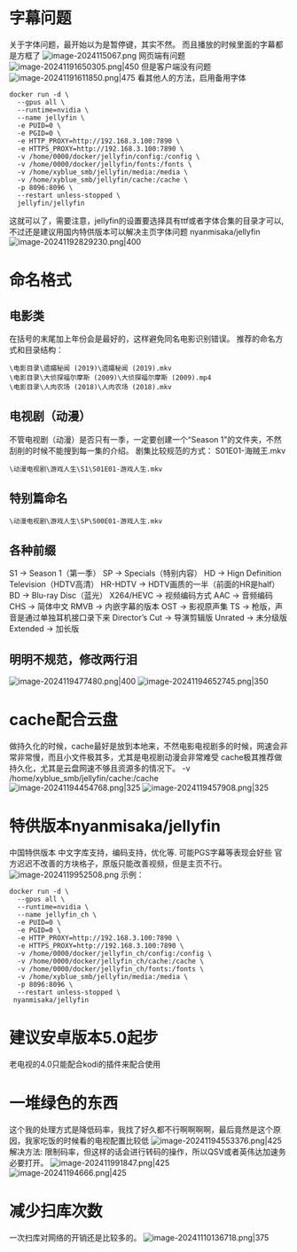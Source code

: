 
# 字幕问题
关于字体问题，最开始以为是暂停键，其实不然。 而且播放的时候里面的字幕都是方框了
![image-2024115067.png](00_sync/00网络/家庭影院第4章【基础错误修复】/家庭影院第4章【基础错误修复】/image-2024115067.png)
网页端有问题
![image-20241191650305.png|450](00_sync/00网络/家庭影院第4章【基础错误修复】/家庭影院第4章【基础错误修复】/image-20241191650305.png)
但是客户端没有问题
![image-20241191611850.png|475](00_sync/00网络/家庭影院第4章【基础错误修复】/家庭影院第4章【基础错误修复】/image-20241191611850.png)
看其他人的方法，启用备用字体
```
docker run -d \
  --gpus all \
  --runtime=nvidia \
  --name jellyfin \
  -e PUID=0 \
  -e PGID=0 \
  -e HTTP_PROXY=http://192.168.3.100:7890 \
  -e HTTPS_PROXY=http://192.168.3.100:7890 \
  -v /home/0000/docker/jellyfin/config:/config \
  -v /home/0000/docker/jellyfin/fonts:/fonts \
  -v /home/xyblue_smb/jellyfin/media:/media \
  -v /home/xyblue_smb/jellyfin/cache:/cache \
  -p 8096:8096 \
  --restart unless-stopped \
  jellyfin/jellyfin
```
这就可以了，需要注意，jellyfin的设置要选择具有ttf或者字体合集的目录才可以,不过还是建议用国内特供版本可以解决主页字体问题
nyanmisaka/jellyfin
![image-20241192829230.png|400](00_sync/00网络/家庭影院第4章【基础错误修复】/家庭影院第4章【基础错误修复】/image-20241192829230.png)


# 命名格式
## 电影类
在括号的末尾加上年份会是最好的，这样避免同名电影识别错误。
推荐的命名方式和目录结构：
```
\电影目录\遗孀秘闻 (2019)\遗孀秘闻 (2019).mkv
\电影目录\大侦探福尔摩斯 (2009)\大侦探福尔摩斯 (2009).mp4
\电影目录\人肉农场 (2018)\人肉农场 (2018).mkv
```
## 电视剧（动漫）
不管电视剧（动漫）是否只有一季，一定要创建一个“Season 1”的文件夹，不然刮削的时候不能搜到每一集的介绍。
剧集比较规范的方式：
S01E01-海贼王.mkv
```
\动漫电视剧\游戏人生\S1\S01E01-游戏人生.mkv
```
## 特别篇命名
```
\动漫电视剧\游戏人生\SP\S00E01-游戏人生.mkv
```
## 各种前缀
S1 → Season 1（第一季）
SP → Specials（特别内容）
HD → Hign Definition Television（HDTV高清）
HR-HDTV → HDTV画质的一半（前面的HR是half）
BD → Blu-ray Disc（蓝光）
X264/HEVC → 视频编码方式
AAC → 音频编码
CHS → 简体中文
RMVB → 内嵌字幕的版本
OST → 影视原声集
TS → 枪版，声音是通过单独耳机接口录下来
Director’s Cut → 导演剪辑版
Unrated → 未分级版
Extended → 加长版
## 明明不规范，修改两行泪
![image-2024119477480.png|400](00_sync/00网络/家庭影院第4章【基础错误修复】/家庭影院第4章【基础错误修复】/image-2024119477480.png)
![image-20241194652745.png|350](00_sync/00网络/家庭影院第4章【基础错误修复】/家庭影院第4章【基础错误修复】/image-20241194652745.png)
# cache配合云盘
做持久化的时候，cache最好是放到本地来，不然电影电视剧多的时候，网速会非常非常慢，而且小文件极其多，尤其是电视剧动漫会非常难受 cache极其推荐做持久化，尤其是云盘网速不够且资源多的情况下。
  -v /home/xyblue_smb/jellyfin/cache:/cache \
  ![image-20241194454768.png|325](00_sync/00网络/家庭影院第4章【基础错误修复】/家庭影院第4章【基础错误修复】/image-20241194454768.png)
  ![image-2024119457908.png|325](00_sync/00网络/家庭影院第4章【基础错误修复】/家庭影院第4章【基础错误修复】/image-2024119457908.png)
# 特供版本nyanmisaka/jellyfin
中国特供版本
	中文字库支持，编码支持，优化等. 可能PGS字幕等表现会好些
官方迟迟不改善的方块格子，原版只能改善视频，但是主页不行。
![image-2024119952508.png](00_sync/00网络/家庭影院第4章【基础错误修复】/家庭影院第4章【基础错误修复】/image-2024119952508.png)
示例：
```
docker run -d \
  --gpus all \
  --runtime=nvidia \
  --name jellyfin_ch \
  -e PUID=0 \
  -e PGID=0 \
  -e HTTP_PROXY=http://192.168.3.100:7890 \
  -e HTTPS_PROXY=http://192.168.3.100:7890 \
  -v /home/0000/docker/jellyfin_ch/config:/config \
  -v /home/0000/docker/jellyfin_ch/cache:/cache \
  -v /home/0000/docker/jellyfin_ch/fonts:/fonts \
  -v /home/xyblue_smb/jellyfin/media:/media \
  -p 8096:8096 \
  --restart unless-stopped \
 nyanmisaka/jellyfin
```
# 建议安卓版本5.0起步
老电视的4.0只能配合kodi的插件来配合使用

# 一堆绿色的东西
这个我的处理方式是降低码率，我找了好久都不行啊啊啊啊，最后竟然是这个原因，我家吃饭的时候看的电视配置比较低
![image-20241194553376.png|425](00_sync/00网络/家庭影院第4章【基础错误修复】/家庭影院第4章【基础错误修复】/image-20241194553376.png)
解决方法:
限制码率，但这样的话会进行转码的操作，所以QSV或者英伟达加速务必要打开。
![image-202411991847.png|425](00_sync/00网络/家庭影院第4章【基础错误修复】/家庭影院第4章【基础错误修复】/image-202411991847.png)
![image-20241194666.png|425](00_sync/00网络/家庭影院第4章【基础错误修复】/家庭影院第4章【基础错误修复】/image-20241194666.png)
# 减少扫库次数
一次扫库对网络的开销还是比较多的。
![image-20241110136718.png|375](00_sync/00网络/家庭影院第4章【基础错误修复】/家庭影院第4章【基础错误修复】/image-20241110136718.png)
